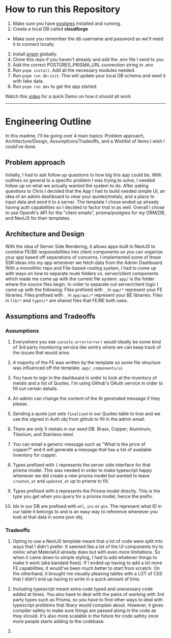 # How to run this Repository

1. Make sure you have [postgres](https://www.postgresql.org/download/) installed and running.
2. Create a local DB called **cloudforge**

- Make sure you remember the db username and password as we'll need it to connect locally

3. Install [pnpm](https://pnpm.io/installation) globally.
4. Clone this repo if you haven't already and add the .env file I send to you
5. Add the correct POSTGRES_PRISMA_URL connection string in .env
6. Run `pnpm install`. Add all the necessary modules needed.
7. Run `pnpm run db:init`. This will update your local DB schema and seed it with fake data.
8. Run `pnpm run dev` to get the app started.

Watch this [video](https://www.loom.com/share/8fdf01adfea44a93ad47820b10cc8cae) for a quick Demo on how it should all work

---

# Engineering Outline

In this readme, I'll be going over 4 main topics: Problem approach, Architecture/Design, Assumptions/Tradeoffs, and a Wishlist of items I wish I could've done.

## Problem approach

Initially, I had to ask follow up questions to how big this app could be. With outlines so general to a specific problem I was trying to solve, I needed follow up on what we actually wanted the system to do. After asking questions to Chris I decided that the App I had to build needed simple UI, an idea of an admin dashboard to view your quotes/metals, and a place to input data and send it to a server. The template I chose ended up already having auth capabilities so I decided to factor that in as well. Overall I chose to use OpenAI's API for the "client emails", prisma/postgres for my ORM/DB, and NextJS for their templates.

## Architecture and Design

With the idea of Server Side Rendering, it allows apps built in NextJS to combine FE/BE responsibilities into client components so you can organize your app based off separations of concerns. I implemented some of these SSR ideas into my app whenever we fetch data from the Admin Dashboard. With a monolithic repo and File-based-routing system, I had to come up with ways on how to separate route folders vs. server/client components which made me come up with the current file system. `app/` is the folder where the source files begin. In order to separate out server/client logic I came up with the following: Files prefixed with `_` in `app/*` represent your FE libraries. Files prefixed with `_` in `app/api/*` represent your BE libraries. Files in `lib/*` and `types/*` are shared files that FE/BE both uses.

## Assumptions and Tradeoffs

### Assumptions

1. Everywhere you see `console.error(error)` would ideally be some kind of 3rd party monitoring service like sentry where we can keep track of the issues that would arise.

2. A majority of the FE was written by the template so some file structure was influenced off the template. `app/_components/ui`

3. You have to sign in the dashboard in order to look at the inventory of metals and a list of Quotes. I'm using Github's OAuth service in order to fill out certain details.

4. An admin can change the content of the AI generated message if they please.

5. Sending a quote just sets `finalized` in our Quotes table to true and we use the signed in Auth obj from github to fill in the admin email.

6. There are only 5 metals in our seed DB. Brass, Copper, Aluminum, Titanium, and Stainless steel.

7. You can email a generic message such as "What is the price of copper?" and it will generate a message that has a list of available inventory for copper.

8. Types prefixed with `I` represents the server side interface for that prisma model. This was needed in order to make typescript happy whenever we did create a new prisma model but wanted to leave `created_at` and `updated_at` up to prisma to fill.

9. Types prefixed with `Q` represents the Prisma model directly. This is the type you get when you _query_ for a prisma model, hence the prefix.

10. Ids in our DB are prefixed with `mtl`, `inv` or `qte`. The represent what ID in our table it belongs to and is an easy way to reference whenever you look at that data in some json obj.

### Tradeoffs

1. Opting to use a NextJS template meant that a lot of code were split into ways that I didn't prefer. It seemed like a lot of the UI components try to mimic what MaterialUI already does but with even more limitations. So when it came down to simple styling, I had to add whatever things to make it work (aka bandaid fixes). If I ended up having to add a lot more FE capabilities, it would've been much better to start from scratch. On the otherhand, it brought me visually pleasing tables with a LOT of CSS that I didn't end up having to write in a quick amount of time.

2. Including typescript meant extra code typed and unecessary code added at times. You also have to deal with the pains of working with 3rd party types such as Prisma, so you have to find other ways to deal with typescript problems that libary would complain about. However, it gives compiler safety to make sure things are passed along in the code as they should. It's also more scalable in the future for code safety once more people starts adding to the codebase.

3.
